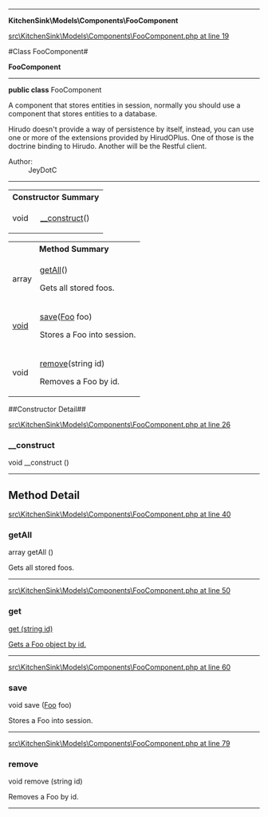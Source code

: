 

- - -

**KitchenSink\Models\Components\FooComponent**


<a href="https://github.com/JeyDotC/Hirudo/blob/master/src/KitchenSink/Models/Components/FooComponent.php#L19" target='_blank'>src\KitchenSink\Models\Components\FooComponent.php at line 19</a>

#Class FooComponent#

**FooComponent**




- - -

<p><strong>public  class</strong> <span>FooComponent</span></p>

<div class="comment" id="overview_description"><p>A component that stores entities in session, normally you should use
a component that stores entities to a database.</p><p>Hirudo doesn't provide a way of persistence by itself, instead, you can use
one or more of the extensions provided by HirudOPlus. One of those is the
doctrine binding to Hirudo. Another will be the Restful client.</p></div>

<dl>
<dt>Author:</dt>
<dd>JeyDotC</dd>
</dl>


<hr />

<table id="summary_constructor">
<tr><th colspan="2">Constructor Summary</th></tr>
<tr>
<td><span class='k'></span> <span class='nx'>void</span></td>
<td class="description"><p class="name"><a href="#__construct">__construct</a>()</p></td>
</tr>
</table>

<table id="summary_method">
<tr><th colspan="2">Method Summary</th></tr>
<tr>
<td><span class='k'></span> <span class='nx'>array<Foo></span></td>
<td class="description"><p class="name"><a href="#getall">getAll</a>()</p><p class="description">Gets all stored foos.</p></td>
</tr>
<tr>
<td><span class='k'></span> <span class='nx'><a href='https://github.com/JeyDotC/Hirudo-docs/blob/master/KitchenSink/Models/Entities/Foo.md>Foo</a></span></td>
<td class="description"><p class="name"><a href="#get">get</a>(string id)</p><p class="description">Gets a Foo object by id.</p></td>
</tr>
<tr>
<td><span class='k'></span> <span class='nx'>void</span></td>
<td class="description"><p class="name"><a href="#save">save</a>(<a href="https://github.com/JeyDotC/Hirudo-docs/blob/master/KitchenSink/Models/Entities/Foo.md">Foo</a> foo)</p><p class="description">Stores a Foo into session.</p></td>
</tr>
<tr>
<td><span class='k'></span> <span class='nx'>void</span></td>
<td class="description"><p class="name"><a href="#remove">remove</a>(string id)</p><p class="description">Removes a Foo by id.</p></td>
</tr>
</table>

##Constructor Detail##


<a href="https://github.com/JeyDotC/Hirudo/blob/master/src/KitchenSink/Models/Components/FooComponent.php#L26" target='_blank'>src\KitchenSink\Models\Components\FooComponent.php at line 26</a>

<h3 id="__construct">__construct</h3>
<span class='k'></span> <span class='nx'>void</span> <span class='nf'>__construct</span> ()

<div class="details">

</div>

- - -

<h2 id="detail_method">Method Detail</h2>

<a href="https://github.com/JeyDotC/Hirudo/blob/master/src/KitchenSink/Models/Components/FooComponent.php#L40" target='_blank'>src\KitchenSink\Models\Components\FooComponent.php at line 40</a>

<h3 id="getAll()">getAll</h3>
<span class='k'></span> <span class='nx'>array<Foo></span> <span class='nf'>getAll</span> ()

<div class="details">
<p>Gets all stored foos.</p>
</div>

- - -


<a href="https://github.com/JeyDotC/Hirudo/blob/master/src/KitchenSink/Models/Components/FooComponent.php#L50" target='_blank'>src\KitchenSink\Models\Components\FooComponent.php at line 50</a>

<h3 id="get()">get</h3>
<span class='k'></span> <span class='nx'><a href='https://github.com/JeyDotC/Hirudo-docs/blob/master/KitchenSink/Models/Entities/Foo.md>Foo</a></span> <span class='nf'>get</span> (string id)

<div class="details">
<p>Gets a Foo object by id.</p>
</div>

- - -


<a href="https://github.com/JeyDotC/Hirudo/blob/master/src/KitchenSink/Models/Components/FooComponent.php#L60" target='_blank'>src\KitchenSink\Models\Components\FooComponent.php at line 60</a>

<h3 id="save()">save</h3>
<span class='k'></span> <span class='nx'>void</span> <span class='nf'>save</span> (<a href="https://github.com/JeyDotC/Hirudo-docs/blob/master/KitchenSink/Models/Entities/Foo.md">Foo</a> foo)

<div class="details">
<p>Stores a Foo into session.</p>
</div>

- - -


<a href="https://github.com/JeyDotC/Hirudo/blob/master/src/KitchenSink/Models/Components/FooComponent.php#L79" target='_blank'>src\KitchenSink\Models\Components\FooComponent.php at line 79</a>

<h3 id="remove()">remove</h3>
<span class='k'></span> <span class='nx'>void</span> <span class='nf'>remove</span> (string id)

<div class="details">
<p>Removes a Foo by id.</p>
</div>

- - -

